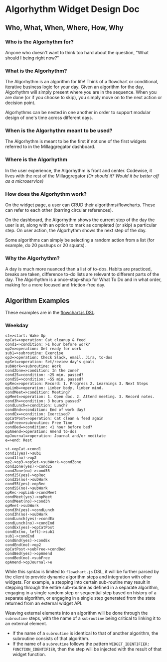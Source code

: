 # Algorhythm Widget Design Doc

## Who, What, When, Where, How, Why

### Who is the Algorhythm for?

Anyone who doesn't want to think too hard about the question, "What should I being right now?"

### What is the Algorhythm?

The Algorhythm is an algorithm for life! Think of a flowchart or conditional, iterative business logic for your day. Given an algorithm for the day, Algorhythm will simply present where you are in the sequence. When you are done (or if you choose to skip), you simply move on to the next action or decision point.

Algorhythms can be nested in one another in order to support modular design of one's time across different days.

### When is the Algorhythm meant to be used?

The Algorhythm is meant to be the first if not one of the first widgets referred to in the Millaggregator dashboard.

### Where is the Algorhythm

In the user experience, the Algorhythm is front and center. Codewise, it lives with the rest of the Millaggregator *(Or should it? Would it be better off as a microservice)*

### How does the Algorhythm work?

On the widget page, a user can CRUD their algorithms/flowcharts. These can refer to each other (barring circular references).

On the dashboard, the Algorhythm shows the current step of the day the user is at, along with an option to mark as completed (or skip) a particular step. On user action, the Algorhythm shows the next step of the day.

Some algorithms can simply be selecting a random action from a list (for example, do 20 pushups or 20 squats).

### Why the Algorhythm?

A day is much more nuanced than a list of to-dos. Habits are practiced, breaks are taken, difference to-do lists are relevant to different parts of the day. The Algorhythm is a once-stop-shop for What To Do and in what order, making for a more focused and friction-free day.

## Algorithm Examples

These examples are in the [flowchart.js DSL](http://flowchart.js.org/).

### Weekday

```
st=>start: Wake Up
opCat=>operation: Cat cleanup & feed
cond1=>condition: >1 hour before work?
op2=>operation: Get ready for work
sub1=>subroutine: Exercise
op3=>operation: Check Slack, email, Jira, to-dos
opSet=>operation: Set/review day's goals
subWork=>subroutine: Work
condZone=>condition: In the zone?
cond25=>condition: ~25 min. passed?
cond55=>condition: ~55 min. passed?
opRec=>operation: Record: 1. Progress 2. Learnings 3. Next Steps
opLimb=>operation: Limber body, limber mind.
condMeet=>condition: Meeting?
opMeet=>operation: 1. Open doc. 2. Attend meeting. 3. Record notes.
cond3h=>condition: 3 hours passed?
condLunch=>condition: Lunch?
condEnd=>condition: End of work day?
condEx=>condition: Exercised?
opCatPost=>operation: Cat clean & feed again
subFree=>subroutine: Free Time
condBed=>condition: <1 hour before bed?
opAmend=>operation: Amend to-dos
opJournal=>operation: Journal and/or meditate
e=>end: Rest

st->opCat->cond1
cond1(yes)->sub1
cond1(no)->op2
op2->op3->opSet->subWork->condZone
condZone(yes)->cond25
condZone(no)->cond55
cond25(yes)->opRec
cond25(no)->subWork
cond55(yes)->opRec
cond55(no)->subWork
opRec->opLimb->condMeet
condMeet(yes)->opMeet
condMeet(no)->cond3h
opMeet->subWork
cond3h(yes)->condLunch
cond3h(no)->subWork
condLunch(yes)->condEx
condLunch(no)->condEnd
condEx(yes)->opCatPost
condEx(no, left)->sub1
sub1->condEnd
condEnd(yes)->condEx
condEnd(no)->op2
opCatPost->subFree->condBed
condBed(yes)->opAmend
condBed(no)->subFree
opAmend->opJournal->e
```

While this syntax is limited to `flowchart.js` DSL, it will be further parsed by the client to provide dynamic algorithm steps and integration with other widgets. For example, a stepping into certain sub-routine may result in stepping through the entire sub-routine as defined in a separate algorithm, engaging in a single random step or sequential step based on history of a separate algorithm, or engaging in a single step generated from the state returned from an external widget API.

Weaving external elements into an algorithm will be done through the `subroutine` steps, with the name of a `subroutine` being critical to linking it to an external element. 

- If the name of a `subroutine` is identical to that of another algorithm, the subroutine consists of that algorithm.
- If the name of a `subroutine` follows the pattern `WIDGET_IDENTIFIER: FUNCTION_IDENTIFIER`, then the step will be injected with the result of that widget function. 
